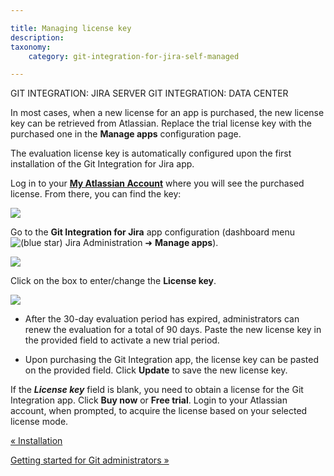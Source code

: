 ```yaml
---

title: Managing license key
description:
taxonomy:
    category: git-integration-for-jira-self-managed

---
```

GIT INTEGRATION: JIRA SERVER GIT INTEGRATION: DATA CENTER

In most cases, when a new license for an app is purchased, the new license key can be retrieved from Atlassian. Replace the trial license key with the purchased one in the **Manage apps** configuration page.

The evaluation license key is automatically configured upon the first installation of the Git Integration for Jira app.


Log in to your [**My Atlassian Account**](https://my.atlassian.com/) where you will see the purchased license. From there, you can find the key:

![](https://bigbrassband.atlassian.net/wiki/download/thumbnails/1930396028/my-atlassian-license-key-sample(c).png?version=1&modificationDate=1630642776008&cacheVersion=1&api=v2&width=680&height=375)

Go to the **Git Integration for Jira** app configuration (dashboard menu ![(blue star)](/wiki/s/-1639011364/6452/8b4898d3c114827e64ec143b4fa79bb76a6cfa5b/_/images/icons/emoticons/star_blue.png) Jira Administration ➜ **Manage apps**).

![](https://bigbrassband.atlassian.net/wiki/download/thumbnails/1930396028/manage-license-key-update-key(c).png?version=1&modificationDate=1630642776236&cacheVersion=1&api=v2&width=680&height=697)

Click on the box to enter/change the **License key**.

![](https://bigbrassband.atlassian.net/wiki/download/thumbnails/1930396028/git-plugin-manage-license-key(c).png?version=1&modificationDate=1630642776701&cacheVersion=1&api=v2&width=224&height=139)

*   After the 30-day evaluation period has expired, administrators can renew the evaluation for a total of 90 days. Paste the new license key in the provided field to activate a new trial period.

*   Upon purchasing the Git Integration app, the license key can be pasted on the provided field. Click **Update** to save the new license key.


If the _**License key**_ field is blank, you need to obtain a license for the Git Integration app. Click **Buy now** or **Free trial**. Login to your Atlassian account, when prompted, to acquire the license based on your selected license mode.

[« Installation](/git-integration-for-jira-self-managed/Installation)

[Getting started for Git administrators »](/wiki/spaces/GIJDC/pages/1930396073/Getting+started+for+Git+administrators)